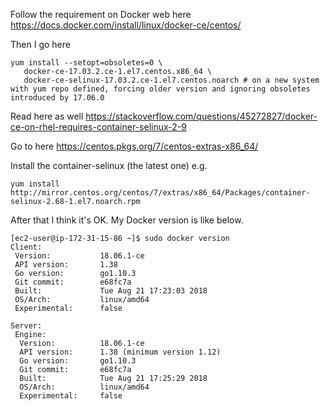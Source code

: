 Follow the requirement on Docker web here https://docs.docker.com/install/linux/docker-ce/centos/

Then I go here
```
yum install --setopt=obsoletes=0 \
   docker-ce-17.03.2.ce-1.el7.centos.x86_64 \
   docker-ce-selinux-17.03.2.ce-1.el7.centos.noarch # on a new system with yum repo defined, forcing older version and ignoring obsoletes introduced by 17.06.0
```

Read here as well https://stackoverflow.com/questions/45272827/docker-ce-on-rhel-requires-container-selinux-2-9

Go to here https://centos.pkgs.org/7/centos-extras-x86_64/

Install the container-selinux (the latest one) e.g.

```
yum install http://mirror.centos.org/centos/7/extras/x86_64/Packages/container-selinux-2.68-1.el7.noarch.rpm
```

After that I think it's OK. My Docker version is like below.

```
[ec2-user@ip-172-31-15-86 ~]$ sudo docker version
Client:
 Version:           18.06.1-ce
 API version:       1.38
 Go version:        go1.10.3
 Git commit:        e68fc7a
 Built:             Tue Aug 21 17:23:03 2018
 OS/Arch:           linux/amd64
 Experimental:      false

Server:
 Engine:
  Version:          18.06.1-ce
  API version:      1.38 (minimum version 1.12)
  Go version:       go1.10.3
  Git commit:       e68fc7a
  Built:            Tue Aug 21 17:25:29 2018
  OS/Arch:          linux/amd64
  Experimental:     false
```
